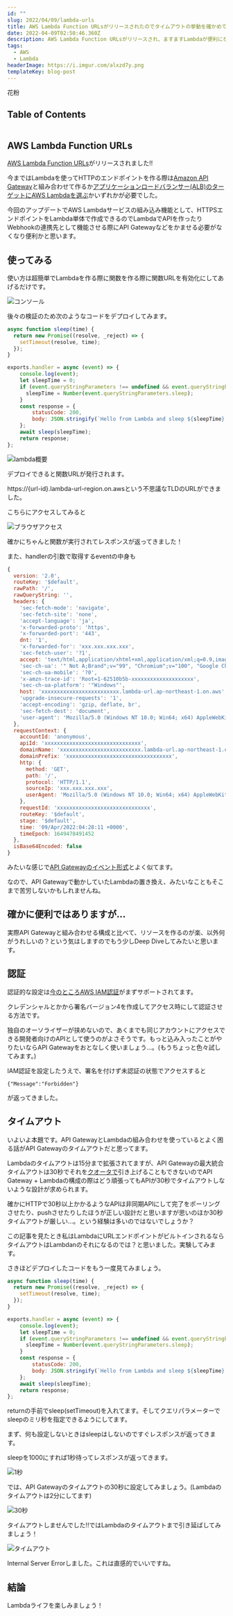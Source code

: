 ```yaml
---
id: ""
slug: 2022/04/09/lambda-urls
title: AWS Lambda Function URLsがリリースされたのでタイムアウトの挙動を確かめてみる
date: 2022-04-09T02:50:46.360Z
description: AWS Lambda Function URLsがリリースされ、ますますLambdaが便利になりますが、何に使おっか..という意見もちらほら？
tags:
  - AWS
  - Lambda
headerImage: https://i.imgur.com/alxzd7y.png
templateKey: blog-post
---
```

花粉

## Table of Contents

```toc

```

## AWS Lambda Function URLs

[AWS Lambda Function URLs](https://aws.amazon.com/jp/about-aws/whats-new/2022/04/aws-lambda-function-urls-built-in-https-endpoints/)がリリースされました!!

今まではLambdaを使ってHTTPのエンドポイントを作る際は[Amazon API Gateway](https://docs.aws.amazon.com/ja_jp/lambda/latest/dg/services-apigateway.html)と組み合わせて作るか[アプリケーションロードバランサー(ALB)のターゲットにAWS Lambdaを選ぶ](https://aws.amazon.com/jp/blogs/news/lambda-functions-as-targets-for-application-load-balancers/)かいずれかが必要でした。

今回のアップデートでAWS Lambdaサービスの組み込み機能として、HTTPSエンドポイントをLambda単体で作成できるのでLambdaでAPIを作ったりWebhookの連携先として機能させる際にAPI Gatewayなどをかませる必要がなくなり便利かと思います。

## 使ってみる

使い方は超簡単でLambdaを作る際に関数を作る際に関数URLを有効化にしてあげるだけです。

![コンソール](https://i.imgur.com/tD6NepW.png)

後々の検証のため次のようなコードをデプロイしてみます。

```javascript
async function sleep(time) {
  return new Promise((resolve, _reject) => {
    setTimeout(resolve, time);
  });
}

exports.handler = async (event) => {
    console.log(event);
    let sleepTime = 0;
    if (event.queryStringParameters !== undefined && event.queryStringParameters.sleep !== undefined) {
      sleepTime = Number(event.queryStringParameters.sleep);
    }
    const response = {
        statusCode: 200,
        body: JSON.stringify(`Hello from Lambda and sleep ${sleepTime}!!!`),
    };
    await sleep(sleepTime);
    return response;
};
```

![lambda概要](https://i.imgur.com/Fe6zbrS.png)

デプロイできると関数URLが発行されます。

https://{url-id}.lambda-url-region.on.awsという不思議なTLDのURLができました。

こちらにアクセスしてみると

![ブラウザアクセス](https://i.imgur.com/OaIFZxx.png)

確かにちゃんと関数が実行されてレスポンスが返ってきました！

また、handlerの引数で取得するeventの中身も

```javascript
{
  version: '2.0',
  routeKey: '$default',
  rawPath: '/',
  rawQueryString: '',
  headers: {
    'sec-fetch-mode': 'navigate',
    'sec-fetch-site': 'none',
    'accept-language': 'ja',
    'x-forwarded-proto': 'https',
    'x-forwarded-port': '443',
    dnt: '1',
    'x-forwarded-for': 'xxx.xxx.xxx.xxx',
    'sec-fetch-user': '?1',
    accept: 'text/html,application/xhtml+xml,application/xml;q=0.9,image/avif,image/webp,image/apng,*/*;q=0.8,application/signed-exchange;v=b3;q=0.9',
    'sec-ch-ua': '" Not A;Brand";v="99", "Chromium";v="100", "Google Chrome";v="100"',
    'sec-ch-ua-mobile': '?0',
    'x-amzn-trace-id': 'Root=1-62510b5b-xxxxxxxxxxxxxxxxxxxx',
    'sec-ch-ua-platform': '"Windows"',
    host: 'xxxxxxxxxxxxxxxxxxxxxxxxx.lambda-url.ap-northeast-1.on.aws',
    'upgrade-insecure-requests': '1',
    'accept-encoding': 'gzip, deflate, br',
    'sec-fetch-dest': 'document',
    'user-agent': 'Mozilla/5.0 (Windows NT 10.0; Win64; x64) AppleWebKit/537.36 (KHTML, like Gecko) Chrome/100.0.4896.75 Safari/537.36'
  },
  requestContext: {
    accountId: 'anonymous',
    apiId: 'xxxxxxxxxxxxxxxxxxxxxxxxxxxxxxx',
    domainName: 'xxxxxxxxxxxxxxxxxxxxxxxxxx.lambda-url.ap-northeast-1.on.aws',
    domainPrefix: 'xxxxxxxxxxxxxxxxxxxxxxxxxxxxxxxxxx',
    http: {
      method: 'GET',
      path: '/',
      protocol: 'HTTP/1.1',
      sourceIp: 'xxx.xxx.xxx.xxx',
      userAgent: 'Mozilla/5.0 (Windows NT 10.0; Win64; x64) AppleWebKit/537.36 (KHTML, like Gecko) Chrome/100.0.4896.75 Safari/537.36'
    },
    requestId: 'xxxxxxxxxxxxxxxxxxxxxxxxxxxxxx',
    routeKey: '$default',
    stage: '$default',
    time: '09/Apr/2022:04:28:11 +0000',
    timeEpoch: 1649478491452
  },
  isBase64Encoded: false
}
```

みたいな感じで[API Gatewayのイベント形式](https://docs.aws.amazon.com/ja_jp/lambda/latest/dg/services-apigateway.html#apigateway-example-even)とよく似てます。

なので、API Gatewayで動かしていたLambdaの置き換え、みたいなこともそこまで苦労しないかもしれませんね。


## 確かに便利ではありますが...

実際API Gatewayと組み合わせる構成と比べて、リソースを作るのが楽、以外何がうれしいの？という気はしますのでもう少しDeep Diveしてみたいと思います。

## 認証

認証的な設定は[今のところAWS IAM認証](https://docs.aws.amazon.com/lambda/latest/dg/urls-auth.html)がまずサポートされてます。

クレデンシャルとかから署名バージョン4を作成してアクセス時にして認証させる方法です。

独自のオーソライザーが挟めないので、あくまでも同じアカウントにアクセスできる開発者向けのAPIとして使うのがよさそうです。もっと込み入ったことがやりたいならAPI Gatewayをおとなしく使いましょう...。(もうちょっと色々試してみます。)

IAM認証を設定したうえで、署名を付けず未認証の状態でアクセスすると

```
{"Message":"Forbidden"}
```

が返ってきました。

## タイムアウト

いよいよ本題です。API GatewayとLambdaの組み合わせを使っているとよく困る話がAPI Gatewayのタイムアウトだと思ってます。

Lambdaのタイムアウトは15分まで拡張されてますが、API Gatewayの最大統合タイムアウトは30秒でそれを[クオータで](https://docs.aws.amazon.com/ja_jp/apigateway/latest/developerguide/limits.html
)引き上げることもできないのでAPI Gateway + Lambdaの構成の際はどう頑張ってもAPIが30秒でタイムアウトしないような設計が求められます。

確かにHTTPで30秒以上かかるようなAPIは非同期APIにして完了をポーリングさせたり、pushさせたりしたほうが正しい設計だと思いますが思いのほか30秒タイムアウトが厳しい...。という経験は多いのではないでしょうか？

この記事を見たとき私はLambdaにURLエンドポイントがビルトインされるならタイムアウトはLambdanのそれになるのでは？と思いました。実験してみます。

さきほどデプロイしたコードをもう一度見てみましょう。

```javascript
async function sleep(time) {
  return new Promise((resolve, _reject) => {
    setTimeout(resolve, time);
  });
}

exports.handler = async (event) => {
    console.log(event);
    let sleepTime = 0;
    if (event.queryStringParameters !== undefined && event.queryStringParameters.sleep !== undefined) {
      sleepTime = Number(event.queryStringParameters.sleep);
    }
    const response = {
        statusCode: 200,
        body: JSON.stringify(`Hello from Lambda and sleep ${sleepTime}!!!`),
    };
    await sleep(sleepTime);
    return response;
};
```

returnの手前でsleep(setTimeout)を入れてます。そしてクエリパラメーターでsleepのミリ秒を指定できるようにしてます。

まず、何も設定しないときはsleepはしないのですぐレスポンスが返ってきます。

sleepを1000にすれば1秒待ってレスポンスが返ってきます。

![1秒](https://i.imgur.com/V6AQ1kl.png)

では、API Gatewayのタイムアウトの30秒に設定してみましょう。(Lambdaのタイムアウトは2分にしてます)

![30秒](https://i.imgur.com/Jh9cixG.png)

タイムアウトしませんでした!!ではLambdaのタイムアウトまで引き延ばしてみましょう！

![タイムアウト](https://i.imgur.com/UCbN8Df.png)

Internal Server Errorしました。これは直感的でいいですね。

## 結論

Lambdaライフを楽しみましょう！






























